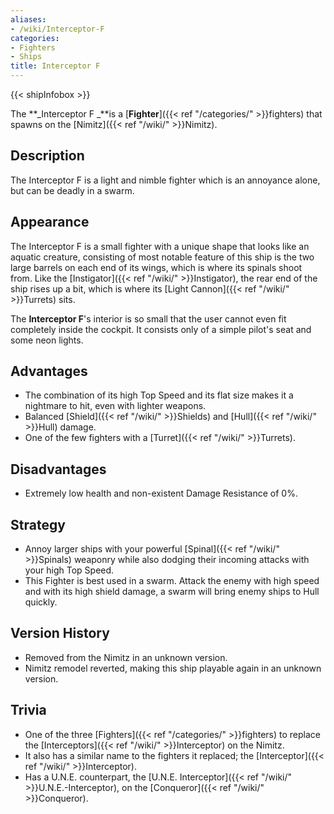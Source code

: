 ```yaml
---
aliases:
- /wiki/Interceptor-F
categories:
- Fighters
- Ships
title: Interceptor F
---  
```


{{< shipInfobox >}} 

The **_Interceptor F _**is a [**Fighter**]({{< ref "/categories/" >}}fighters) that spawns on the [Nimitz]({{< ref "/wiki/" >}}Nimitz).

## Description

The Interceptor F is a light and nimble fighter which is an annoyance alone, but can be deadly in a swarm.

## Appearance

The Interceptor F is a small fighter with a unique shape that looks like an aquatic creature, consisting of most notable feature of this ship is the two large barrels on each end of its wings, which is where its spinals shoot from. Like the [Instigator]({{< ref "/wiki/" >}}Instigator), the rear end of the ship rises up a bit, which is where its [Light Cannon]({{< ref "/wiki/" >}}Turrets) sits.

The **Interceptor F**'s interior is so small that the user cannot even fit completely inside the cockpit. It consists only of a simple pilot's seat and some neon lights.

## Advantages

- The combination of its high Top Speed and its flat size makes it a nightmare to hit, even with lighter weapons.
- Balanced [Shield]({{< ref "/wiki/" >}}Shields) and [Hull]({{< ref "/wiki/" >}}Hull) damage.
- One of the few fighters with a [Turret]({{< ref "/wiki/" >}}Turrets).

## Disadvantages

- Extremely low health and non-existent Damage Resistance of 0%.

## Strategy

- Annoy larger ships with your powerful [Spinal]({{< ref "/wiki/" >}}Spinals) weaponry while also dodging their incoming attacks with your high Top Speed.
- This Fighter is best used in a swarm. Attack the enemy with high speed and with its high shield damage, a swarm will bring enemy ships to Hull quickly.

## Version History 

- Removed from the Nimitz in an unknown version.
- Nimitz remodel reverted, making this ship playable again in an unknown version.

## Trivia

- One of the three [Fighters]({{< ref "/categories/" >}}fighters) to replace the [Interceptors]({{< ref "/wiki/" >}}Interceptor) on the Nimitz.
- It also has a similar name to the fighters it replaced; the [Interceptor]({{< ref "/wiki/" >}}Interceptor).
- Has a U.N.E. counterpart, the [U.N.E. Interceptor]({{< ref "/wiki/" >}}U.N.E.-Interceptor), on the [Conqueror]({{< ref "/wiki/" >}}Conqueror).